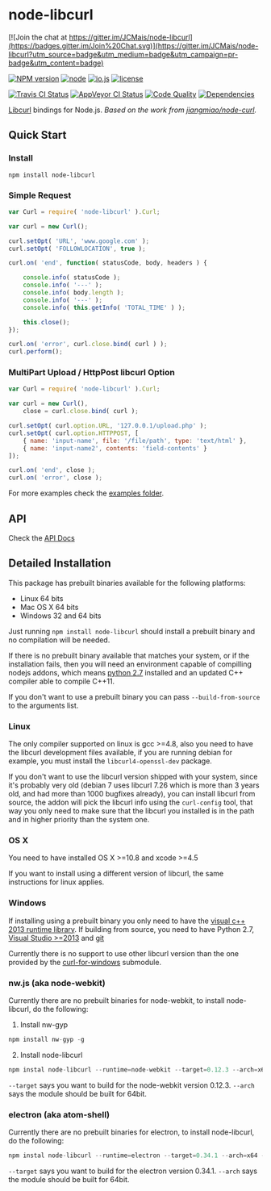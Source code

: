 # node-libcurl

[![Join the chat at https://gitter.im/JCMais/node-libcurl](https://badges.gitter.im/Join%20Chat.svg)](https://gitter.im/JCMais/node-libcurl?utm_source=badge&utm_medium=badge&utm_campaign=pr-badge&utm_content=badge)

[![NPM version][npm-image]][npm-url]
[![node][node-image]][node-url]
[![io.js][iojs-image]][iojs-url]
[![license][license-image]][license-url]

[![Travis CI Status][travis-image]][travis-url]
[![AppVeyor CI Status][appveyor-image]][appveyor-url]
[![Code Quality][codeclimate-image]][codeclimate-url]
[![Dependencies][deps-image]][deps-url]

[npm-image]:https://img.shields.io/npm/v/node-libcurl.svg?style=flat-square
[npm-url]:https://www.npmjs.org/package/node-libcurl
[travis-image]:https://img.shields.io/travis/JCMais/node-libcurl/master.svg?style=flat-square
[travis-url]:https://travis-ci.org/JCMais/node-libcurl
[appveyor-image]:https://ci.appveyor.com/api/projects/status/u7ox641jyb6hxrkt/branch/master?svg=true
[appveyor-url]:https://ci.appveyor.com/project/JCMais/node-libcurl
[codeclimate-image]:https://img.shields.io/codeclimate/github/JCMais/node-libcurl.svg?style=flat-square
[codeclimate-url]:https://codeclimate.com/github/JCMais/node-libcurl
[node-image]:https://img.shields.io/badge/node.js-%3E=_0.10-green.svg?style=flat-square
[node-url]:https://nodejs.org/download/
[iojs-image]:https://img.shields.io/badge/io.js-%3E=_1.0-brightgreen.svg?style=flat-square
[iojs-url]:https://iojs.org/en/index.html
[license-image]:https://img.shields.io/github/license/JCMais/node-libcurl.svg?style=flat-square
[license-url]:https://raw.githubusercontent.com/JCMais/node-libcurl/develop/LICENSE-MIT
[deps-image]:https://img.shields.io/david/JCMais/node-libcurl.svg?style=flat-square
[deps-url]:https://david-dm.org/jcmais/node-libcurl

[Libcurl](https://github.com/bagder/curl) bindings for Node.js.
_Based on the work from [jiangmiao/node-curl](https://github.com/jiangmiao/node-curl)._

## Quick Start

### Install
```npm install node-libcurl```

### Simple Request
```javascript
var Curl = require( 'node-libcurl' ).Curl;

var curl = new Curl();

curl.setOpt( 'URL', 'www.google.com' );
curl.setOpt( 'FOLLOWLOCATION', true );

curl.on( 'end', function( statusCode, body, headers ) {

    console.info( statusCode );
    console.info( '---' );
    console.info( body.length );
    console.info( '---' );
    console.info( this.getInfo( 'TOTAL_TIME' ) );

    this.close();
});

curl.on( 'error', curl.close.bind( curl ) );
curl.perform();
```

### MultiPart Upload / HttpPost libcurl Option

```javascript
var Curl = require( 'node-libcurl' ).Curl;

var curl = new Curl(),
    close = curl.close.bind( curl );

curl.setOpt( curl.option.URL, '127.0.0.1/upload.php' );
curl.setOpt( curl.option.HTTPPOST, [
    { name: 'input-name', file: '/file/path', type: 'text/html' },
    { name: 'input-name2', contents: 'field-contents' }
]);

curl.on( 'end', close );
curl.on( 'error', close );
```

For more examples check the [examples folder](examples).

## API

Check the [API Docs](api.md)

## Detailed Installation

This package has prebuilt binaries available for the following platforms:
* Linux 64 bits
* Mac OS X 64 bits
* Windows 32 and 64 bits

Just running ``npm install node-libcurl`` should install a prebuilt binary and no compilation will be needed.

If there is no prebuilt binary available that matches your system, or if the installation fails, then you will
need an environment capable of compilling nodejs addons, which means [python 2.7](https://www.python.org/download/releases/2.7)
installed and an updated C++ compiler able to compile C++11.

If you don't want to use a prebuilt binary you can pass ``--build-from-source`` to the arguments list.

### Linux

The only compiler supported on linux is gcc >=4.8, also you need to have the libcurl development files available,
if you are running debian for example, you must install the ``libcurl4-openssl-dev`` package.

If you don't want to use the libcurl version shipped with your system, since it's probably very old
(debian 7 uses libcurl 7.26 which is more than 3 years old, and had more than 1000 bugfixes already),
you can install libcurl from source, the addon will pick the libcurl info using the ``curl-config`` tool,
that way you only need to make sure that the libcurl you installed is in the path and in higher priority
than the system one.

### OS X

You need to have installed OS X >=10.8 and xcode >=4.5

If you want to install using a different version of libcurl, the same instructions for linux applies.

### Windows

If installing using a prebuilt binary you only need to have the [visual c++ 2013 runtime library](https://www.microsoft.com/en-us/download/details.aspx?id=40784).
If building from source, you need to have Python 2.7, [Visual Studio >=2013](http://www.visualstudio.com/downloads/download-visual-studio-vs) and [git](https://desktop.github.com/)

Currently there is no support to use other libcurl version than the one provided by the [curl-for-windows](https://github.com/JCMais/curl-for-windows) submodule.

### nw.js (aka node-webkit)

Currently there are no prebuilt binaries for node-webkit, to install node-libcurl, do the following:

 1. Install nw-gyp

 ```javascript
 npm install nw-gyp -g
 ```
 2. Install node-libcurl

 ```javascript
 npm instal node-libcurl --runtime=node-webkit --target=0.12.3 --arch=x64 --msvs_version=2013 --build-from-source --save
 ```
 ``--target`` says you want to build for the node-webkit version 0.12.3.
 ``--arch`` says the module should be built for 64bit.

### electron (aka atom-shell)

Currently there are no prebuilt binaries for electron, to install node-libcurl, do the following:

 ```javascript
 npm instal node-libcurl --runtime=electron --target=0.34.1 --arch=x64 --build-from-source --save
 ```
 ``--target`` says you want to build for the electron version 0.34.1.
 ``--arch`` says the module should be built for 64bit.
